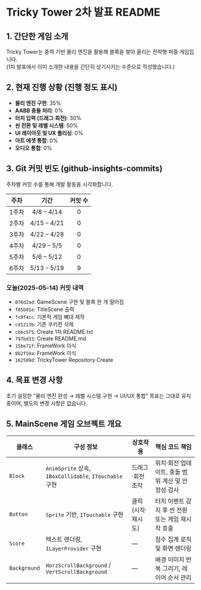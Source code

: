 # Tricky Tower 2차 발표 README

## 1. 간단한 게임 소개
Tricky Tower는 중력 기반 물리 엔진을 활용해 블록을 쌓아 올리는 전략형 퍼즐 게임입니다.  
(1차 발표에서 이미 소개한 내용을 간단히 상기시키는 수준으로 작성했습니다.)

## 2. 현재 진행 상황 (진행 정도 표시)
- **물리 엔진 구현**: 35%  
- **AABB 충돌 처리**: 0%  
- **터치 입력 (드래그·회전)**: 30%  
- **씬 전환 및 레벨 시스템**: 50%  
- **UI 레이아웃 및 UX 폴리싱**: 0%  
- **아트 에셋 통합**: 0%  
- **오디오 통합**: 0%  

## 3. Git 커밋 빈도 (github-insights-commits)
주차별 커밋 수를 통해 개발 활동을 시각화합니다.

| 주차   | 기간           | 커밋 수 |
|:-----:|:-------------:|:-------:|
| 1주차  | 4/8 – 4/14    | 0       |
| 2주차  | 4/15 – 4/21   | 0       |
| 3주차  | 4/22 – 4/28   | 0       |
| 4주차  | 4/29 – 5/5    | 0       |
| 5주차  | 5/6 – 5/12    | 0       |
| 6주차  | 5/13 – 5/19   | 9       |

### 오늘(2025-05-14) 커밋 내역
- `076d2ad`: GameScene 구현 및 블록 한 개 떨어짐  
- `f85b01e`: TitleScene 출력  
- `fc9f4cc`: 기본적 게임 뼈대 제작  
- `cd1213b`: 기존 쿠키런 삭제  
- `cbbc575`: Create 1차 README.txt  
- `797bd33`: Create README.md  
- `15be71f`: FrameWork 이식  
- `8b2f59a`: FrameWork 이식  
- `162509d`: TrickyTower Repository Create  

## 4. 목표 변경 사항
초기 설정한 “물리 엔진 완성 → 레벨 시스템 구현 → UI/UX 통합” 목표는 그대로 유지 중이며, 별도의 변경 사항은 없습니다.

## 5. MainScene 게임 오브젝트 개요

| 클래스       | 구성 정보                                    | 상호작용           | 핵심 코드 책임                                           |
|-------------|---------------------------------------------|-------------------|---------------------------------------------------------|
| `Block`     | `AnimSprite` 상속, `IBoxCollidable`, `ITouchable` 구현 | 드래그·회전 조작     | 위치·회전 업데이트, 충돌 범위 계산 및 안정성 검사               |
| `Button`    | `Sprite` 기반, `ITouchable` 구현                  | 클릭 (시작·재시도) | 터치 이벤트 감지 후 씬 전환 또는 게임 재시작 호출               |
| `Score`     | 텍스트 렌더링, `ILayerProvider` 구현             | —                 | 점수 집계 로직 및 화면 렌더링                                 |
| `Background`| `HorzScrollBackground` / `VertScrollBackground` | —                 | 배경 이미지 반복 그리기, 레이어 순서 관리                      |
